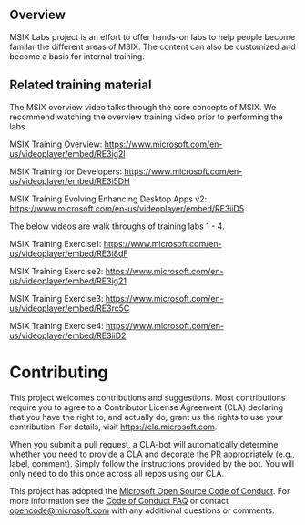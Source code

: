 ## Overview
MSIX Labs project is an effort to offer hands-on labs to help people become familar the different areas of MSIX.  The content can also be customized and become a basis for internal training.

## Related training material
The MSIX overview video talks through the core concepts of MSIX.  We recommend watching the overview training video prior to performing the labs.

MSIX Training Overview: https://www.microsoft.com/en-us/videoplayer/embed/RE3ig2l

MSIX Training for Developers: https://www.microsoft.com/en-us/videoplayer/embed/RE3i5DH 

MSIX Training Evolving Enhancing Desktop Apps v2: https://www.microsoft.com/en-us/videoplayer/embed/RE3iiD5 

The below videos are walk throughs of training labs 1 - 4.  

MSIX Training Exercise1: https://www.microsoft.com/en-us/videoplayer/embed/RE3i8dF 

MSIX Training Exercise2: https://www.microsoft.com/en-us/videoplayer/embed/RE3ig21 

MSIX Training Exercise3: https://www.microsoft.com/en-us/videoplayer/embed/RE3rc5C

MSIX Training Exercise4: https://www.microsoft.com/en-us/videoplayer/embed/RE3iiD2 

# Contributing

This project welcomes contributions and suggestions.  Most contributions require you to agree to a
Contributor License Agreement (CLA) declaring that you have the right to, and actually do, grant us
the rights to use your contribution. For details, visit https://cla.microsoft.com.

When you submit a pull request, a CLA-bot will automatically determine whether you need to provide
a CLA and decorate the PR appropriately (e.g., label, comment). Simply follow the instructions
provided by the bot. You will only need to do this once across all repos using our CLA.

This project has adopted the [Microsoft Open Source Code of Conduct](https://opensource.microsoft.com/codeofconduct/).
For more information see the [Code of Conduct FAQ](https://opensource.microsoft.com/codeofconduct/faq/) or
contact [opencode@microsoft.com](mailto:opencode@microsoft.com) with any additional questions or comments.

